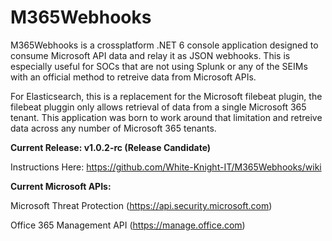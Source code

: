 # M365Webhooks
M365Webhooks is a crossplatform .NET 6 console application designed to consume Microsoft API data and relay it as JSON webhooks. This is especially useful for SOCs that are not using Splunk or any of the SEIMs with an official method to retreive data from Microsoft APIs.

For Elasticsearch, this is a replacement for the Microsoft filebeat plugin, the filebeat pluggin only allows retrieval of data from a single Microsoft 365 tenant. This application was born to work around that limitation and retreive data across any number of Microsoft 365 tenants.

**Current Release: v1.0.2-rc (Release Candidate)**

Instructions Here: https://github.com/White-Knight-IT/M365Webhooks/wiki

**Current Microsoft APIs:**

Microsoft Threat Protection (https://api.security.microsoft.com)

Office 365 Management API (https://manage.office.com)
